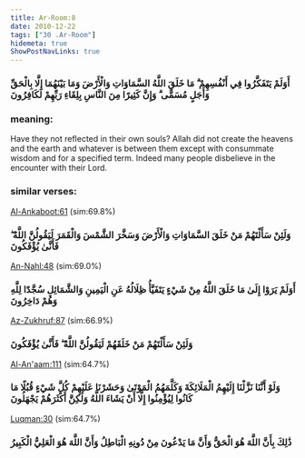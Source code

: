 ```yaml
---
title: Ar-Room:8
date: 2010-12-22
tags: ["30 .Ar-Room"]
hidemeta: true 
ShowPostNavLinks: true 
---
```

### أَوَلَمْ يَتَفَكَّرُوا فِي أَنْفُسِهِمْ ۗ مَا خَلَقَ اللَّهُ السَّمَاوَاتِ وَالْأَرْضَ وَمَا بَيْنَهُمَا إِلَّا بِالْحَقِّ وَأَجَلٍ مُسَمًّى ۗ وَإِنَّ كَثِيرًا مِنَ النَّاسِ بِلِقَاءِ رَبِّهِمْ لَكَافِرُونَ
### meaning: 
Have they not reflected in their own souls? Allah did not create the heavens and the earth and whatever is between them except with consummate wisdom and for a specified term. Indeed many people disbelieve in the encounter with their Lord.
### similar verses: 

[Al-Ankaboot:61](/29/61) (sim:69.8%)

### وَلَئِنْ سَأَلْتَهُمْ مَنْ خَلَقَ السَّمَاوَاتِ وَالْأَرْضَ وَسَخَّرَ الشَّمْسَ وَالْقَمَرَ لَيَقُولُنَّ اللَّهُ ۖ فَأَنَّىٰ يُؤْفَكُونَ

[An-Nahl:48](/16/48) (sim:69.0%)

### أَوَلَمْ يَرَوْا إِلَىٰ مَا خَلَقَ اللَّهُ مِنْ شَيْءٍ يَتَفَيَّأُ ظِلَالُهُ عَنِ الْيَمِينِ وَالشَّمَائِلِ سُجَّدًا لِلَّهِ وَهُمْ دَاخِرُونَ

[Az-Zukhruf:87](/43/87) (sim:66.9%)

### وَلَئِنْ سَأَلْتَهُمْ مَنْ خَلَقَهُمْ لَيَقُولُنَّ اللَّهُ ۖ فَأَنَّىٰ يُؤْفَكُونَ

[Al-An'aam:111](/6/111) (sim:64.7%)

### وَلَوْ أَنَّنَا نَزَّلْنَا إِلَيْهِمُ الْمَلَائِكَةَ وَكَلَّمَهُمُ الْمَوْتَىٰ وَحَشَرْنَا عَلَيْهِمْ كُلَّ شَيْءٍ قُبُلًا مَا كَانُوا لِيُؤْمِنُوا إِلَّا أَنْ يَشَاءَ اللَّهُ وَلَٰكِنَّ أَكْثَرَهُمْ يَجْهَلُونَ

[Luqman:30](/31/30) (sim:64.7%)

### ذَٰلِكَ بِأَنَّ اللَّهَ هُوَ الْحَقُّ وَأَنَّ مَا يَدْعُونَ مِنْ دُونِهِ الْبَاطِلُ وَأَنَّ اللَّهَ هُوَ الْعَلِيُّ الْكَبِيرُ

